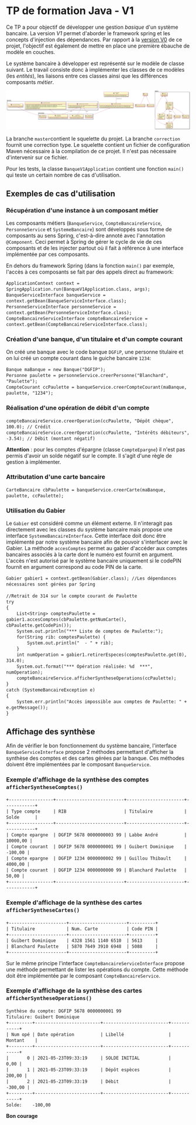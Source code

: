 # TP de formation Java - V1

Ce TP a pour objectif de développer une gestion *basique* d'un système bancaire. La version *V1* permet d'aborder le framework spring et 
les concepts d'injection des dépendances. Par rapport à la [version V0](https://forge.dgfip.finances.rie.gouv.fr/dgfip/esi974/formation-java/banque-v0) de ce projet, l'objectif est également de mettre en place une première ébauche de modèle en couches.

Le système bancaire à développer est représenté sur le modèle de classe suivant. Le travail consiste donc à implémenter les classes de ce
modèles (les *entités*), les liaisons entre ces classes ainsi que les différences composants *métier*.

![Modele de classe](./modele.png)

La branche `master`contient le squelette du projet. La branche `correction` fournit une correction type. Le squelette contient un fichier de configuration Maven nécessaire à la compilation de ce projet. Il n'est pas nécessaire d'intervenir sur ce fichier.

Pour les tests, la classe `BanqueV1Application` contient une fonction `main()` qui teste un certain nombre de cas d'utilisation.


## Exemples de cas d'utilisation

### Récupération d'une instance à un composant métier

Les composants métiers (`BanqueService`, `CompteBancaireService`, `PersonneService` et `SystemeBancaire`) sont développés
sous forme de composants au sens Spring, c'est-à-dire annoté avec l'annotation `@Component`. Ceci permet à Spring de gérer le cycle
de vie de ces composants et de les injecter partout où il fait à référence à une interface implémentée par ces composants.

En dehors du framework Spring (dans la fonction `main()` par exemple, l'accès à ces composants se fait par des appels direct au framework:

```
ApplicationContext context = SpringApplication.run(BanqueV1Application.class, args);
BanqueServiceInterface banqueService = context.getBean(BanqueServiceInterface.class);
PersonneServiceInterface personneService = context.getBean(PersonneServiceInterface.class);
CompteBancaireServiceInterface compteBancaireService = context.getBean(CompteBancaireServiceInterface.class);
```


### Création d'une banque, d'un titulaire et d'un compte courant

On créé une banque avec le code banque `DGFiP`, une personne titulaire et on lui créé un compte courant dans le guiche bancaire `1234`:

```
Banque maBanque = new Banque("DGFIP");
Personne paulette = personneService.creerPersonne("Blanchard", "Paulette");
CompteCourant ccPaulette = banqueService.creerCompteCourant(maBanque, paulette, "1234");
```

### Réalisation d'une opération de débit d'un compte

```
compteBancaireService.creerOperation(ccPaulette, "Dépôt chèque", 100.0); // Crédit
compteBancaireService.creerOperation(ccPaulette, "Intérêts débiteurs", -3.54); // Débit (montant négatif)
```

**Attention** : pour les comptes d'épargne (classe `CompteEpargne`) il n'est pas permis d'avoir un solde négatif sur le compte. Il s'agit
d'une règle de gestion à implémenter.

### Attributation d'une carte bancaire

```
CarteBancaire cbPaulette = banqueService.creerCarte(maBanque, paulette, ccPaulette);
```

### Utilisation du Gabier

Le `Gabier` est considéré comme un élément externe. Il n'interagit pas directement avec les classes du système bancaire mais propose une
interface `SystemeBancaireInterface`. Cette interface doit donc être implémenté par notre système bancaire afin de pouvoir s'interfacer
avec le Gabier.
La méthode `accesComptes` permet au gabier d'accéder aux comptes bancaires associés à la carte dont le numéro est fournit en argument.
L'accès n'est autorisé par le système bancaire uniquement si le codePIN fournit en argument correspond au code PIN de la carte.

```
Gabier gabier1 = context.getBean(Gabier.class); //Les dépendances nécessaires sont gérées par Spring

//Retrait de 314 sur le compte courant de Paulette
try
{
    List<String> comptesPaulette = gabier1.accesComptes(cbPaulette.getNumCarte(), cbPaulette.getCodePin());
    System.out.println("*** Liste de comptes de Paulette:");
    for(String rib: comptesPaulette) {
        System.out.println("  - " + rib);
    }
    int numOperation = gabier1.retirerEspeces(comptesPaulette.get(0), 314.0);
    System.out.format("*** Opération réalisée: %d  ***", numOperation);
    compteBancaireService.afficherSyntheseOperations(ccPaulette);
}
catch (SystemeBancaireException e)
{
    System.err.println("Accès impossible aux comptes de Paulette: " + e.getMessage());
}
```

## Affichage des synthèse

Afin de vérifier le bon fonctionnement du système bancaire, l'interface `BanqueServiceInterface` propose 2 méthodes permettant d'afficher la synthèse
des comptes et des cartes gérées par la banque. Ces méthodes doivent être implémentées par le composant ``BanqueService``.

### Exemple d'affichage de la synthèse des comptes `afficherSyntheseComptes()`

```
+-----------------+--------------------------+----------------------+------------+
| Type compte     | RIB                      | Titulaire            | Solde      |
+-----------------+--------------------------+----------------------+------------+
| Compte epargne  | DGFIP 5678 0000000003 99 | Labbe André          |   10000,00 |
| Compte courant  | DGFIP 5678 0000000001 99 | Guibert Dominique    |    -100,00 |
| Compte epargne  | DGFIP 1234 0000000002 99 | Guillou Thibault     |    4000,00 |
| Compte courant  | DGFIP 1234 0000000000 99 | Blanchard Paulette   |      50,00 |
+-----------------+--------------------------+----------------------+------------+
```

### Exemple d'affichage de la synthèse des cartes `afficherSyntheseCartes()`

```
+----------------------+----------------------+----------+
| Titulaire            | Num. Carte           | Code PIN |
+----------------------+----------------------+----------+
| Guibert Dominique    | 4328 1561 1140 6510  | 5613     |
| Blanchard Paulette   | 5870 7649 3910 6948  | 5088     |
+----------------------+----------------------+----------+
```

Sur le même principe l'interface `CompteBancaireServiceInterface` propose une méthode permettant de lister les opérations du compte.
Cette méthode doit être implémentée par le composant `CompteBancaireService`.

### Exemple d'affichage de la synthèse des cartes `afficherSyntheseOperations()`

```
Synthèse du compte: DGFIP 5678 0000000001 99
Titulaire: Guibert Dominique
+---------+-------------------------+-------------------------+------------+
| Num opé | Date opération          | Libellé                 | Montant    |
+---------+-------------------------+-------------------------+------------+
|       0 | 2021-05-23T09:33:19     | SOLDE INITIAL           |       0,00 |
|       1 | 2021-05-23T09:33:19     | Dépôt espèces           |     200,00 |
|       2 | 2021-05-23T09:33:19     | Débit                   |    -300,00 |
+---------+-------------------------+-------------------------+------------+
Solde:    -100,00
```


**Bon courage**